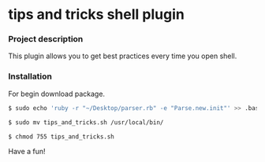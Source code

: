 # tips and tricks shell plugin

### Project description

This plugin allows you to get best practices every time you open shell.

### Installation

For begin download package.

```sh
$ sudo echo 'ruby -r "~/Desktop/parser.rb" -e "Parse.new.init"' >> .bashrc
```

```sh
$ sudo mv tips_and_tricks.sh /usr/local/bin/
```

```sh
$ chmod 755 tips_and_tricks.sh
```
Have a fun!
